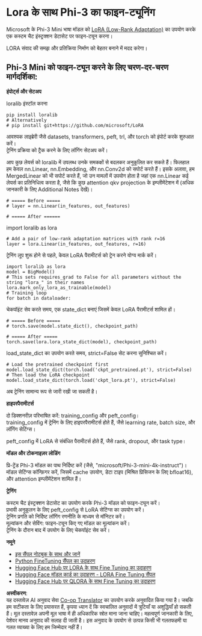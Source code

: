 <!--
CO_OP_TRANSLATOR_METADATA:
{
  "original_hash": "50b6a55a0831b417835087d8b57759fe",
  "translation_date": "2025-07-17T06:29:40+00:00",
  "source_file": "md/03.FineTuning/FineTuning_Lora.md",
  "language_code": "hi"
}
-->
# **Lora के साथ Phi-3 का फाइन-ट्यूनिंग**

Microsoft के Phi-3 Mini भाषा मॉडल को [LoRA (Low-Rank Adaptation)](https://github.com/microsoft/LoRA?WT.mc_id=aiml-138114-kinfeylo) का उपयोग करके एक कस्टम चैट इंस्ट्रक्शन डेटासेट पर फाइन-ट्यून करना।

LORA संवाद की समझ और प्रतिक्रिया निर्माण को बेहतर बनाने में मदद करेगा।

## Phi-3 Mini को फाइन-ट्यून करने के लिए चरण-दर-चरण मार्गदर्शिका:

**इंपोर्ट्स और सेटअप**

loralib इंस्टॉल करना

```
pip install loralib
# Alternatively
# pip install git+https://github.com/microsoft/LoRA

```

आवश्यक लाइब्रेरी जैसे datasets, transformers, peft, trl, और torch को इंपोर्ट करके शुरुआत करें।  
ट्रेनिंग प्रक्रिया को ट्रैक करने के लिए लॉगिंग सेटअप करें।

आप कुछ लेयर्स को loralib में उपलब्ध उनके समकक्षों से बदलकर अनुकूलित कर सकते हैं। फिलहाल हम केवल nn.Linear, nn.Embedding, और nn.Conv2d को सपोर्ट करते हैं। इसके अलावा, हम MergedLinear को भी सपोर्ट करते हैं, जो उन मामलों में उपयोग होता है जहां एक nn.Linear कई लेयर्स का प्रतिनिधित्व करता है, जैसे कि कुछ attention qkv projection के इम्प्लीमेंटेशन में (अधिक जानकारी के लिए Additional Notes देखें)।

```
# ===== Before =====
# layer = nn.Linear(in_features, out_features)
```

```
# ===== After ======
```

import loralib as lora

```
# Add a pair of low-rank adaptation matrices with rank r=16
layer = lora.Linear(in_features, out_features, r=16)
```

ट्रेनिंग लूप शुरू होने से पहले, केवल LoRA पैरामीटर्स को ट्रेन करने योग्य मार्क करें।

```
import loralib as lora
model = BigModel()
# This sets requires_grad to False for all parameters without the string "lora_" in their names
lora.mark_only_lora_as_trainable(model)
# Training loop
for batch in dataloader:
```

चेकपॉइंट सेव करते समय, एक state_dict बनाएं जिसमें केवल LoRA पैरामीटर्स शामिल हों।

```
# ===== Before =====
# torch.save(model.state_dict(), checkpoint_path)
```  
```
# ===== After =====
torch.save(lora.lora_state_dict(model), checkpoint_path)
```

load_state_dict का उपयोग करते समय, strict=False सेट करना सुनिश्चित करें।

```
# Load the pretrained checkpoint first
model.load_state_dict(torch.load('ckpt_pretrained.pt'), strict=False)
# Then load the LoRA checkpoint
model.load_state_dict(torch.load('ckpt_lora.pt'), strict=False)
```

अब ट्रेनिंग सामान्य रूप से जारी रखी जा सकती है।

**हाइपरपैरामीटर्स**

दो डिक्शनरीज़ परिभाषित करें: training_config और peft_config।  
training_config में ट्रेनिंग के लिए हाइपरपैरामीटर्स होते हैं, जैसे learning rate, batch size, और लॉगिंग सेटिंग्स।

peft_config में LoRA से संबंधित पैरामीटर्स होते हैं, जैसे rank, dropout, और task type।

**मॉडल और टोकनाइज़र लोडिंग**

प्रि-ट्रेंड Phi-3 मॉडल का पाथ निर्दिष्ट करें (जैसे, "microsoft/Phi-3-mini-4k-instruct")।  
मॉडल सेटिंग्स कॉन्फ़िगर करें, जिसमें cache उपयोग, डेटा टाइप (मिश्रित प्रिसिजन के लिए bfloat16), और attention इम्प्लीमेंटेशन शामिल हैं।

**ट्रेनिंग**

कस्टम चैट इंस्ट्रक्शन डेटासेट का उपयोग करके Phi-3 मॉडल को फाइन-ट्यून करें।  
प्रभावी अनुकूलन के लिए peft_config से LoRA सेटिंग्स का उपयोग करें।  
ट्रेनिंग प्रगति को निर्दिष्ट लॉगिंग रणनीति के माध्यम से मॉनिटर करें।  
मूल्यांकन और सेविंग: फाइन-ट्यून किए गए मॉडल का मूल्यांकन करें।  
ट्रेनिंग के दौरान बाद में उपयोग के लिए चेकपॉइंट सेव करें।

**नमूने**  
- [इस सैंपल नोटबुक के साथ और जानें](../../../../code/03.Finetuning/Phi_3_Inference_Finetuning.ipynb)  
- [Python FineTuning सैंपल का उदाहरण](../../../../code/03.Finetuning/FineTrainingScript.py)  
- [Hugging Face Hub पर LORA के साथ Fine Tuning का उदाहरण](../../../../code/03.Finetuning/Phi-3-finetune-lora-python.ipynb)  
- [Hugging Face मॉडल कार्ड का उदाहरण - LORA Fine Tuning सैंपल](https://huggingface.co/microsoft/Phi-3-mini-4k-instruct/blob/main/sample_finetune.py)  
- [Hugging Face Hub पर QLORA के साथ Fine Tuning का उदाहरण](../../../../code/03.Finetuning/Phi-3-finetune-qlora-python.ipynb)

**अस्वीकरण**:  
यह दस्तावेज़ AI अनुवाद सेवा [Co-op Translator](https://github.com/Azure/co-op-translator) का उपयोग करके अनुवादित किया गया है। जबकि हम सटीकता के लिए प्रयासरत हैं, कृपया ध्यान दें कि स्वचालित अनुवादों में त्रुटियाँ या अशुद्धियाँ हो सकती हैं। मूल दस्तावेज़ अपनी मूल भाषा में ही अधिकारिक स्रोत माना जाना चाहिए। महत्वपूर्ण जानकारी के लिए, पेशेवर मानव अनुवाद की सलाह दी जाती है। इस अनुवाद के उपयोग से उत्पन्न किसी भी गलतफहमी या गलत व्याख्या के लिए हम जिम्मेदार नहीं हैं।